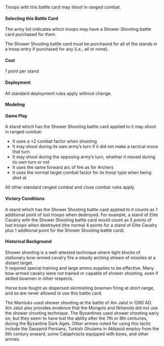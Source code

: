 Troops with this battle card may shoot in ranged combat.

#### Selecting this Battle Card
The army list indicates which troops may have a Shower Shooting battle card purchased for them.

The Shower Shooting battle card must be purchased for all of the stands in a troop entry if purchased for any (i.e., all or none).

#### Cost
1 point per stand

#### Deployment
All standard deployment rules apply without change.

#### Modeling

#### Game Play
A stand which has the Shower Shooting battle card applied to it may shoot in ranged combat:
- It uses a +2 combat factor when shooting
- It may shoot during its own army’s turn if it did not make a tactical move that turn
- It may shoot during the opposing army’s turn, whether it moved during its own turn or not
- It uses the same forward arc of fire as for Archers
- It uses the normal target combat factor for its troop type when being shot at

All other standard ranged combat and close combat rules apply.

#### Victory Conditions
A stand which has the Shower Shooting battle card applied to it counts as  1 additional point  of lost troops when destroyed.
For example,  a stand of Elite Cavalry with the Shower Shooting battle card would count as 5 points of lost troops when destroyed (the normal 4 points for a stand
of Elite Cavalry plus 1 additional point for the Shower Shooting battle card).

#### Historical Background
Shower shooting is a well-attested technique where tight blocks of stationary bow-armed cavalry fire a steady arching stream of missiles at a distant target.  
It required special training and large ammo supplies to be effective.  Many bow-armed cavalry were not trained or capable of shower shooting, even if skilled 
bowmen in other respects.

Horse bow fought as dispersed skirmishing bowmen firing at short range, and so are never allowed to use this battle card.

The Mamluks used shower shooting at the battle of Ain Jalut in 1260 AD.  Ain Jalut also provides evidence that the Mongols and Ilkhanids did not use the shower shooting
technique.  The Byzantines used shower shooting early on, but they seem to have lost the ability after the 7th or 8th centuries, during the Byzantine Dark Ages.  Other
armies noted for using this tactic include the Sassanid Persians, Turkish Ghulams in Abbasid employ from the 9th century onward, some Cataphracts equipped with bows, 
and other armies.
